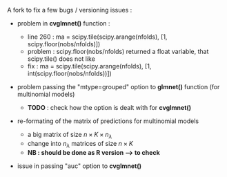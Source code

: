 
A fork to fix a few bugs / versioning issues : 

* problem in **cvglmnet()** function : 
  * line 260 : ma = scipy.tile(scipy.arange(nfolds), [1, scipy.floor(nobs/nfolds)]) 
  * problem : scipy.floor(nobs/nfolds) returned a float variable, that scipy.tile() does not like
  * fix : ma = scipy.tile(scipy.arange(nfolds), [1, int(scipy.floor(nobs/nfolds))])

* problem passing the "mtype=grouped" option to **glmnet()** function (for multinomial models) 
  * **TODO** : check how the option is dealt with for **cvglmnet()**
 
 * re-formating of the matrix of predictions for multinomial models
   * a big matrix of size $n \times K \times n_{\lambda}$ 
   * change into $n_{\lambda}$ matrices of size $n \times K$
   * **NB : should be done as R version --> to check**

 * issue in passing "auc" option to **cvglmnet()**
 
